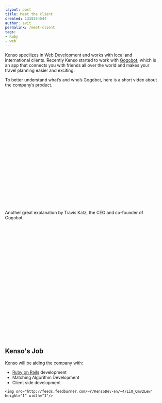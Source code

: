 ```yaml
---
layout: post
title: Meet the client
created: 1338394544
author: avit
permalink: /meet-client
tags:
- Ruby
- web
---
```

<p>Kenso specilizes in <a href='http://www.kensodev.com' target='_blank' title='Web Development'>Web Development</a> and works with local and international clients. Recently Kenso started to work with <a href='http://www.gogobot.com/' target='_blank' title='Gogobot'>Gogobot</a>, which is an app that connects you with friends all over the world and makes your travel planning easier and exciting.</p>

<p>To better understand what’s and who’s Gogobot, here is a short video about the company’s product. <object height='390' width='640'><param name='movie' value='http://www.youtube.com/v/dBU8Smc22II?fs=1&hl=en_US' /><param name='allowFullScreen' value='true' /><param name='allowscriptaccess' value='always' /><embed allowfullscreen='true' allowscriptaccess='always' height='390' src='http://www.youtube.com/v/dBU8Smc22II?fs=1&hl=en_US' type='application/x-shockwave-flash' width='640' /></object></p>

<p>Another great explanation by Travis Katz, the CEO and co-founder of Gogobot. <object height='390' width='640'><param name='movie' value='http://www.youtube.com/v/AOoPV0SjIcg?fs=1&hl=en_US' /><param name='allowFullScreen' value='true' /><param name='allowscriptaccess' value='always' /><embed allowfullscreen='true' allowscriptaccess='always' height='390' src='http://www.youtube.com/v/AOoPV0SjIcg?fs=1&hl=en_US' type='application/x-shockwave-flash' width='640' /></object> <h2>Kenso's Job</h2> Kenso will be aiding the company with: <ul>
	<li><a href='http://www.kensodev.com/category/ruby-on-rails/' target='_blank' title='Ruby on Rails'>Ruby on Rails</a> development</li>
	<li>Matching Algorithm Development</li>
	<li>Client side development</li>
</ul></p>
      
    <img src="http://feeds.feedburner.com/~r/KensoDev-en/~4/LiO_Qmv2Lew" height="1" width="1"/>

